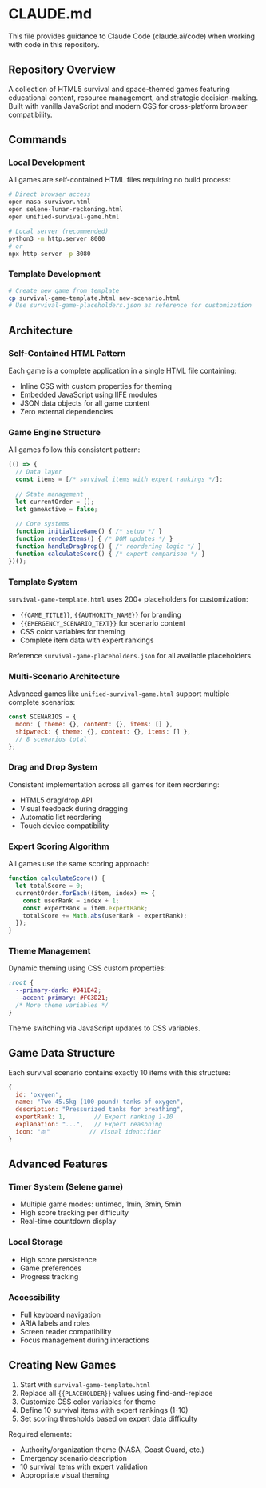# CLAUDE.md

This file provides guidance to Claude Code (claude.ai/code) when working with code in this repository.

## Repository Overview

A collection of HTML5 survival and space-themed games featuring educational content, resource management, and strategic decision-making. Built with vanilla JavaScript and modern CSS for cross-platform browser compatibility.

## Commands

### Local Development

All games are self-contained HTML files requiring no build process:

```bash
# Direct browser access
open nasa-survivor.html
open selene-lunar-reckoning.html
open unified-survival-game.html

# Local server (recommended)
python3 -m http.server 8000
# or
npx http-server -p 8080
```

### Template Development

```bash
# Create new game from template
cp survival-game-template.html new-scenario.html
# Use survival-game-placeholders.json as reference for customization
```

## Architecture

### Self-Contained HTML Pattern

Each game is a complete application in a single HTML file containing:
- Inline CSS with custom properties for theming
- Embedded JavaScript using IIFE modules
- JSON data objects for all game content
- Zero external dependencies

### Game Engine Structure

All games follow this consistent pattern:

```javascript
(() => {
  // Data layer
  const items = [/* survival items with expert rankings */];
  
  // State management
  let currentOrder = [];
  let gameActive = false;
  
  // Core systems
  function initializeGame() { /* setup */ }
  function renderItems() { /* DOM updates */ }
  function handleDragDrop() { /* reordering logic */ }
  function calculateScore() { /* expert comparison */ }
})();
```

### Template System

`survival-game-template.html` uses 200+ placeholders for customization:
- `{{GAME_TITLE}}`, `{{AUTHORITY_NAME}}` for branding
- `{{EMERGENCY_SCENARIO_TEXT}}` for scenario content
- CSS color variables for theming
- Complete item data with expert rankings

Reference `survival-game-placeholders.json` for all available placeholders.

### Multi-Scenario Architecture

Advanced games like `unified-survival-game.html` support multiple complete scenarios:

```javascript
const SCENARIOS = {
  moon: { theme: {}, content: {}, items: [] },
  shipwreck: { theme: {}, content: {}, items: [] },
  // 8 scenarios total
};
```

### Drag and Drop System

Consistent implementation across all games for item reordering:
- HTML5 drag/drop API
- Visual feedback during dragging
- Automatic list reordering
- Touch device compatibility

### Expert Scoring Algorithm

All games use the same scoring approach:

```javascript
function calculateScore() {
  let totalScore = 0;
  currentOrder.forEach((item, index) => {
    const userRank = index + 1;
    const expertRank = item.expertRank;
    totalScore += Math.abs(userRank - expertRank);
  });
}
```

### Theme Management

Dynamic theming using CSS custom properties:

```css
:root {
  --primary-dark: #041E42;
  --accent-primary: #FC3D21;
  /* More theme variables */
}
```

Theme switching via JavaScript updates to CSS variables.

## Game Data Structure

Each survival scenario contains exactly 10 items with this structure:

```javascript
{
  id: 'oxygen',
  name: "Two 45.5kg (100-pound) tanks of oxygen",
  description: "Pressurized tanks for breathing",
  expertRank: 1,        // Expert ranking 1-10
  explanation: "...",   // Expert reasoning
  icon: "🫁"           // Visual identifier
}
```

## Advanced Features

### Timer System (Selene game)
- Multiple game modes: untimed, 1min, 3min, 5min
- High score tracking per difficulty
- Real-time countdown display

### Local Storage
- High score persistence
- Game preferences
- Progress tracking

### Accessibility
- Full keyboard navigation
- ARIA labels and roles
- Screen reader compatibility
- Focus management during interactions

## Creating New Games

1. Start with `survival-game-template.html`
2. Replace all `{{PLACEHOLDER}}` values using find-and-replace
3. Customize CSS color variables for theme
4. Define 10 survival items with expert rankings (1-10)
5. Set scoring thresholds based on expert data difficulty

Required elements:
- Authority/organization theme (NASA, Coast Guard, etc.)
- Emergency scenario description
- 10 survival items with expert validation
- Appropriate visual theming
